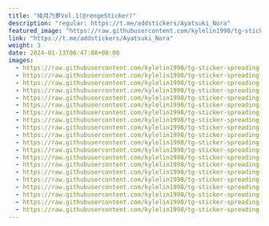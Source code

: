 ```yaml
---
title: "绫月乃萝Vol.1(@rengeSticker)"
description: "regular: https://t.me/addstickers/Ayatsuki_Nora"
featured_image: "https://raw.githubusercontent.com/kylelin1998/tg-sticker-spreading-worldwide-images/main/img/b3bc9003-867a-416e-b40c-a1b60bda0fa4.jpg"
link: "https://t.me/addstickers/Ayatsuki_Nora"
weight: 3
date: 2024-01-13T06:47:08+08:00
images:
  - https://raw.githubusercontent.com/kylelin1998/tg-sticker-spreading-worldwide-images/main/img/b3bc9003-867a-416e-b40c-a1b60bda0fa4.jpg
  - https://raw.githubusercontent.com/kylelin1998/tg-sticker-spreading-worldwide-images/main/img/cab1b52c-8359-49d5-938b-1d019b9d3a4b.jpg
  - https://raw.githubusercontent.com/kylelin1998/tg-sticker-spreading-worldwide-images/main/img/0be612c8-d3fb-45ec-b615-22bc0c971c85.jpg
  - https://raw.githubusercontent.com/kylelin1998/tg-sticker-spreading-worldwide-images/main/img/07f0c09a-0ee4-47c8-8926-c2659203ea4c.jpg
  - https://raw.githubusercontent.com/kylelin1998/tg-sticker-spreading-worldwide-images/main/img/9a1315fb-7987-44aa-8dcd-4f7061cb0aa2.jpg
  - https://raw.githubusercontent.com/kylelin1998/tg-sticker-spreading-worldwide-images/main/img/47b020f9-72f4-495c-85ec-9085c3db4de9.jpg
  - https://raw.githubusercontent.com/kylelin1998/tg-sticker-spreading-worldwide-images/main/img/840550e4-1648-4c40-8b62-c71c193cbea0.jpg
  - https://raw.githubusercontent.com/kylelin1998/tg-sticker-spreading-worldwide-images/main/img/8f5a76cb-710b-49e0-99a9-740496efb868.jpg
  - https://raw.githubusercontent.com/kylelin1998/tg-sticker-spreading-worldwide-images/main/img/083a4b86-573a-4f31-963f-0f286b97b66e.jpg
  - https://raw.githubusercontent.com/kylelin1998/tg-sticker-spreading-worldwide-images/main/img/f59012e5-42b6-4d81-8693-55871dbf6a1b.jpg
  - https://raw.githubusercontent.com/kylelin1998/tg-sticker-spreading-worldwide-images/main/img/98869674-e4e8-42b0-852c-725cf85df0f3.jpg
  - https://raw.githubusercontent.com/kylelin1998/tg-sticker-spreading-worldwide-images/main/img/2e3d30b9-e622-4fad-9cf6-abe9b611a2aa.jpg
  - https://raw.githubusercontent.com/kylelin1998/tg-sticker-spreading-worldwide-images/main/img/738a87b4-11d0-4973-bd4b-c3d9dff56c97.jpg
  - https://raw.githubusercontent.com/kylelin1998/tg-sticker-spreading-worldwide-images/main/img/ef6b7edb-930f-4418-befc-137492d80240.jpg
  - https://raw.githubusercontent.com/kylelin1998/tg-sticker-spreading-worldwide-images/main/img/347801cd-1f62-42a3-989a-a27b9dab33fa.jpg
  - https://raw.githubusercontent.com/kylelin1998/tg-sticker-spreading-worldwide-images/main/img/218bd275-2b5d-44d5-bebb-50ddf41c32d3.jpg
  - https://raw.githubusercontent.com/kylelin1998/tg-sticker-spreading-worldwide-images/main/img/f4541a3f-cb84-49bc-a189-27250217f045.jpg
  - https://raw.githubusercontent.com/kylelin1998/tg-sticker-spreading-worldwide-images/main/img/74ceefa8-203f-46bb-9cd9-e63ba72338d2.jpg
  - https://raw.githubusercontent.com/kylelin1998/tg-sticker-spreading-worldwide-images/main/img/64698fe0-2f86-438a-bfe3-0c06e3f99356.jpg
  - https://raw.githubusercontent.com/kylelin1998/tg-sticker-spreading-worldwide-images/main/img/a4666dc4-dcc8-4db7-8d9a-69ec3fd263d7.jpg
---
```

